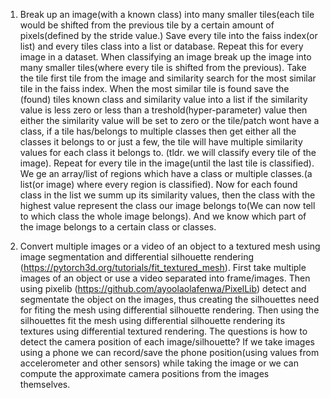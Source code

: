 1. Break up an image(with a known class) into many smaller tiles(each tile would be shifted from the previous tile by a certain amount of pixels(defined by the stride value.)
Save every tile into the faiss index(or list) and every tiles class into a list or database.
Repeat this for every image in a dataset.
When classifying an image break up the image into many smaller tiles(where every tile is shifted from the previous).
Take the tile first tile from the image and similarity search for the most similar tile in the faiss index. When the most similar tile is found save the (found) tiles known class and similarity value into a list if the similarity value is less zero or less than a treshold(hyper-parameter) value then either the similarity value will be set to zero or the tile/patch wont have a class, if a tile has/belongs to multiple classes then get either all the classes it belongs to or just a few, the tile will have multiple similarity values for each class it belongs to. (tldr. we will classify every tile of the image). Repeat for every tile in the image(until the last tile is classified). We ge an array/list of regions which have a class or multiple classes.(a list(or image) where every region is classified).
Now for each found class in the list we summ up its similarity values, then the class with the highest value represent the class our image belongs to(We can now tell to which class the whole image belongs). And we know which part of the image belongs to a certain class or classes.

2. Convert multiple images or a video of an object to a textured mesh using image segmentation and differential silhouette rendering (https://pytorch3d.org/tutorials/fit_textured_mesh).
   First take multiple images of an object or use a video separated into frame/images. Then using pixelib (https://github.com/ayoolaolafenwa/PixelLib) detect and segmentate the object on the images, thus creating the silhouettes need for fiting the mesh using differential silhouette rendering. Then using the silhouettes fit the mesh using differential silhouette rendering its textures using differential textured rendering. The questions is how to detect the camera position of each image/silhouette? If we take images using a phone we can record/save the phone position(using values from accelerometer and other sensors) while taking the image or we can compute the approximate camera positions from the images themselves.
